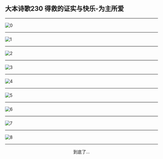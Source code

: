 
## 大本诗歌230 得救的证实与快乐-为主所爱
        
<div id="aplayer0"></div>

---

<img alt="0" data-original="/data/d0229/0">

---

<img alt="1" data-original="/data/d0229/1">

---

<img alt="2" data-original="/data/d0229/2">

---

<img alt="3" data-original="/data/d0229/3">

---

<img alt="4" data-original="/data/d0229/4">

---

<img alt="5" data-original="/data/d0229/5">

---

<img alt="6" data-original="/data/d0229/6">

---

<img alt="7" data-original="/data/d0229/7">

---

<img alt="8" data-original="/data/d0229/8">

---

<p style="text-align: center">到底了...</p>

<script src="/js/dist-view.js"></script>

<script>
MAIN.id = 'd0229';
        
const ap0 = new APlayer({
    container: document.getElementById('aplayer0'),
    volume: 1,
    loop: 'none',
    preload: 'none',
    audio: [{
        name: '大本诗歌230.mp3',
        artist: '大本诗歌',
        url: 'https://res.wx.qq.com/voice/getvoice?mediaid=MzI0NTk3MDM5M18yMjQ3NDkwNDM5',
        cover: '/favicon'
    }]
});
</script>
